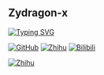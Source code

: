 ## Zydragon-x
[![Typing SVG](https://readme-typing-svg.herokuapp.com?center=%E5%81%87&vCenter=%E5%81%87&lines=Abstractness+is+the+price+of+generality)](https://git.io/typing-svg)

[![GitHub](https://img.shields.io/badge/GitHub-0-red)](https://github.com/Zydragon-x)
[![Zhihu](https://img.shields.io/badge/Zhihu-215-blue)](https://www.zhihu.com/people/niu-l-28)
[![Bilibili](https://img.shields.io/badge/Bilibili-4-ff69b4)](https://space.bilibili.com/354150688)

[![Zhihu](https://img.shields.io/static/v1?label=Zhihu&message=215&color=blue&logo=zhihu)](https://www.zhihu.com/people/niu-l-28)

